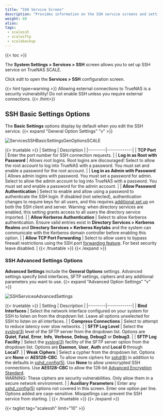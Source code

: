 ```yaml
---
title: "SSH Service Screen"
description: "Provides information on the SSH service screens and settings."
weight: 60
alias: 
tags:
 - scalessh
 - scalesftp
 - scalebackup
---
```


{{< toc >}}


The **System Settings > Services > SSH** screen allows you to set up SSH service on TrueNAS SCALE.

Click <i class="material-icons" aria-hidden="true" title="Configure">edit</i> to open the **Services > SSH** configuration screen.

{{< hint type=warning >}}
Allowing external connections to TrueNAS is a security vulnerability!
Do not enable SSH unless you require external connections.
{{< /hint>}}
## SSH Basic Settings Options

The **Basic Settings** options display by default when you edit the SSH service. 
{{< expand "General Option Settings" "v" >}}

![ServicesSSHBasicSettingsGenOptionsSCALE](/images/SCALE/22.12/ServicesSSHBasicSettingsGenOptionsSCALE.png "SSH Basic Settings General Options")

{{< truetable >}}
| Setting | Description |
|---------|-------------|
| **TCP Port** | Enter the port number for SSH connection requests. |
| **Log in as Root with Password** | Allows root logins. Root logins are discouraged! Select to allow the root account to log into TrueNAS with a password. You must set and enable a password for the root account. |
| **Log in as Admin with Password** | Allows admin logins with password. You must set a password for admin. Select to allow the admin account to log into TrueNAS with a password. You must set and enable a password for the admin account. |
| **Allow Password Authentication** | Select to enable and allow using a password to authenticate the SSH login. If disabled (not selected), authentication changes to require keys for all users, and this requires [additional set up](http://the.earth.li/~sgtatham/putty/0.55/htmldoc/Chapter8.html) on both the SSH client and server. Warning: when directory services are enabled, this setting grants access to all users the directory service imported. |
| **Allow Kerberos Authentication** | Select to allow Kerberos authentication. Ensure valid entries exist in **Directory Services > Kerberos Realms** and **Directory Services > Kerberos Keytabs** and the system can communicate with the Kerberos domain controller before enabling this option. |
| **Allow TCP Port Forwarding** | Select to allow users to bypass firewall restrictions using the SSH port [forwarding feature](https://www.symantec.com/connect/articles/ssh-port-forwarding). For best security leave disabled. |
{{< /truetable >}}
{{< /expand >}}
### SSH Advanced Settings Options
**Advanced Settings** include the **General Options** settings. Advanced settings specify bind interfaces, SFTP settings, ciphers and any additional parameters you want to use.
{{< expand "Advanced Option Settings" "v" >}}

![SSHServicesAdvancedSettings](/images/SCALE/22.12/SSHServicesAdvancedSettings.png "SSH Advanced Settings Options")

{{< truetable >}}
| Setting | Description |
|---------|-------------|
| **Bind Interfaces** | Select the network interface configured on your system for SSH to listen on from the dropdown list. Leave all options unselected for SSH to listen on all interfaces. |
| **Compress Connections** | Select to attempt to reduce latency over slow networks. |
| **SFTP Log Level** | Select the [syslog(3)](https://manpages.debian.org/bullseye/manpages-dev/syslog.3.en.html) level of the SFTP server from the dropdown list. Options are **Quiet**, **Fatal**, **Error**, **Info**, **Verbose**, **Debug**, **Debug2** or **Debug3**. |
| **SFTP Log Facility** | Select the [syslog(3)](https://www.freebsd.org/cgi/man.cgi?query=syslog) facility of the SFTP server option from the dropdown list. Options are **Daemon**, **User**, **Auth** and **Local 0** through **Local7**. |
| **Weak Ciphers** | Select a cypher from the dropdown list. Options are **None** or **AES128-CBC**. To allow more ciphers for [sshd(8)](https://man7.org/linux/man-pages/man8/sshd.8.html) in addition to the defaults in [sshd_config(5)](https://man7.org/linux/man-pages/man5/sshd_config.5.html). Use **None** to allow unencrypted SSH connections. Use **AES128-CBC** to allow the 128-bit [Advanced Encryption Standard](https://nvlpubs.nist.gov/nistpubs/FIPS/NIST.FIPS.197.pdf).<br>  WARNING: These ciphers are security vulnerabilities. Only allow them in a secure network environment. |
| **Auxiliary Parameters** | Enter any [sshd_config(5)](https://man7.org/linux/man-pages/man5/sshd_config.5.html) options not covered in this screen. Enter one option per line. Options added are case-sensitive. Misspellings can prevent the SSH service from starting. |
{{< /truetable >}}
{{< /expand >}}

{{< taglist tag="scalessh" limit="10" >}}
